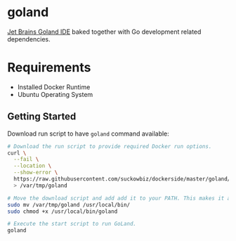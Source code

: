 # goland

[Jet Brains Goland IDE](https://www.jetbrains.com/go/) baked together with Go development related dependencies.

# Requirements

- Installed Docker Runtime
- Ubuntu Operating System

## Getting Started

Download run script to have `goland` command available:

```bash
# Download the run script to provide required Docker run options.
curl \
  --fail \
  --location \
  --show-error \
  https://raw.githubusercontent.com/suckowbiz/dockerside/master/goland/goland \
  > /var/tmp/goland

# Move the download script and add add it to your PATH. This makes it available from command line.
sudo mv /var/tmp/goland /usr/local/bin/
sudo chmod +x /usr/local/bin/goland

# Execute the start script to run GoLand.
goland
```
